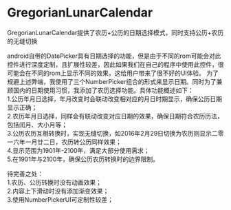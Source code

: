 # GregorianLunarCalendar
GregorianLunarCalendar提供了农历+公历的日期选择模式，同时支持公历+农历的无缝切换

android自带的DatePicker具有日期选择的功能，但是由于不同的rom可能会对此控件进行深度定制，且扩展性较差，因此如果我们在自己的程序中使用此控件，很可能会在不同的rom上显示不同的效果，这给用户带来了很不好的UI体验。
为了规避上述弊端，我使用了三个NumberPicker组合的形式来显示日期。同时为了兼顾国内的日期使用习惯，我添加了农历选择功能。具体功能概述如下：<br>
1.公历年月日选择，年月改变时会联动改变相对应的月日时期显示，确保公历日期显示正确；<br>
2.农历年月日选择，同样会有联动改变对应日期的效果，确保日期符合农历历法，包括闰月、大小月等；<br>
3.公历农历互相转换时，实现无缝切换，如2016年2月29日切换为农历则显示二零一六年一月廿二日，农历转公历同样效果；<br>
4.显示范围为1901年-2100年，满足大部分使用需求；<br>
5.在1901年与2100年，确保公历农历转换时的边界限制。<br>

待完善之处：<br>
1.农历、公历转换时没有动画效果；<br>
2.内容上下滑动时没有添加渐变效果；<br>
3.使用NumberPickerUI可定制性较差；<br>
